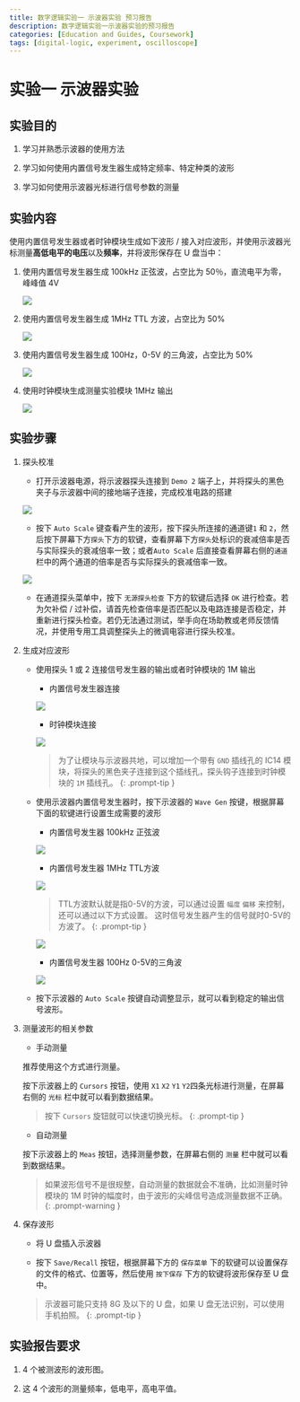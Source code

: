 ```yaml
---
title: 数字逻辑实验一 示波器实验 预习报告
description: 数字逻辑实验一示波器实验的预习报告
categories: [Education and Guides, Coursework]
tags: [digital-logic, experiment, oscilloscope]
---
```


# 实验一 示波器实验

## 实验目的

1.  学习并熟悉示波器的使用方法
    
2.  学习如何使用内置信号发生器生成特定频率、特定种类的波形
    
3.  学习如何使用示波器光标进行信号参数的测量
    

## 实验内容

使用内置信号发生器或者时钟模块生成如下波形 / 接入对应波形，并使用示波器光标测量**高低电平的电压**以及**频率**，并将波形保存在 U 盘当中：

1.  使用内置信号发生器生成 100kHz 正弦波，占空比为 50％，直流电平为零，峰峰值 4V
    
    ![](https://lab.cs.tsinghua.edu.cn/digital-logic-lab/doc/lab1/figure/100k_wave.png)
    
2.  使用内置信号发生器生成 1MHz TTL 方波，占空比为 50%
    
    ![](https://lab.cs.tsinghua.edu.cn/digital-logic-lab/doc/lab1/figure/1M_wave.png)
    
3.  使用内置信号发生器生成 100Hz，0-5V 的三角波，占空比为 50%
    
    ![](https://lab.cs.tsinghua.edu.cn/digital-logic-lab/doc/lab1/figure/100_wave.png)
    
4.  使用时钟模块生成测量实验模块 1MHz 输出
    
    ![](https://lab.cs.tsinghua.edu.cn/digital-logic-lab/doc/lab1/figure/module_wave.png)
    

## 实验步骤

1.  探头校准
    
    +   打开示波器电源，将示波器探头连接到 `Demo 2` 端子上，并将探头的黑色夹子与示波器中间的接地端子连接，完成校准电路的搭建
    
    ![](https://lab.cs.tsinghua.edu.cn/digital-logic-lab/doc/lab1/figure/Probe_Connect.png)
    
    +   按下 `Auto Scale` 键查看产生的波形，按下探头所连接的通道键`1` 和 `2`，然后按下屏幕下方`探头`下方的软键，查看屏幕下方`探头`处标识的衰减倍率是否与实际探头的衰减倍率一致；或者`Auto Scale` 后直接查看屏幕右侧的`通道`栏中的两个通道的倍率是否与实际探头的衰减倍率一致。
    
    ![](https://lab.cs.tsinghua.edu.cn/digital-logic-lab/doc/lab1/figure/calibrate.png)
    
    +   在通道探头菜单中，按下 `无源探头检查` 下方的软键后选择 `OK` 进行检查。若为欠补偿 / 过补偿，请首先检查倍率是否匹配以及电路连接是否稳定，并重新进行探头检查。若仍无法通过测试，举手向在场助教或老师反馈情况，并使用专用工具调整探头上的微调电容进行探头校准。
2.  生成对应波形
    
    +   使用探头 1 或 2 连接信号发生器的输出或者时钟模块的 1M 输出
    
        - 内置信号发生器连接
        
        ![](https://lab.cs.tsinghua.edu.cn/digital-logic-lab/doc/lab1/figure/wavegen_connect.png)

        - 时钟模块连接
        
        ![](https://lab.cs.tsinghua.edu.cn/digital-logic-lab/doc/lab1/figure/module_wave_connect.png)
        
        > 为了让模块与示波器共地，可以增加一个带有 `GND` 插线孔的 IC14 模块，将探头的黑色夹子连接到这个插线孔，探头钩子连接到时钟模块的 `1M` 插线孔。
        {: .prompt-tip }
    
    +   使用示波器内置信号发生器时，按下示波器的 `Wave Gen` 按键，根据屏幕下面的软键进行设置生成需要的波形
    
        - 内置信号发生器 100kHz 正弦波
        
        ![](https://lab.cs.tsinghua.edu.cn/digital-logic-lab/doc/lab1/figure/100k_wave_set.png)
        
        - 内置信号发生器 1MHz TTL方波

        ![](https://lab.cs.tsinghua.edu.cn/digital-logic-lab/doc/lab1/figure/1M_wave_set.png)
        
        > TTL方波默认就是指0-5V的方波，可以通过设置 `幅度` `偏移` 来控制，还可以通过以下方式设置。
        > 这时信号发生器产生的信号就时0-5V的方波了。
        {: .prompt-tip }

        ![](https://lab.cs.tsinghua.edu.cn/digital-logic-lab/doc/lab1/figure/1M_wave_set_tip.png)

        - 内置信号发生器 100Hz 0-5V的三角波
        
        ![](https://lab.cs.tsinghua.edu.cn/digital-logic-lab/doc/lab1/figure/100_wave_set1.png)
    
    +   按下示波器的 `Auto Scale` 按键自动调整显示，就可以看到稳定的输出信号波形。

3.  测量波形的相关参数
    
    - 手动测量
    
    推荐使用这个方式进行测量。
    
    按下示波器上的 `Cursors` 按钮，使用 `X1` `X2` `Y1` `Y2`四条光标进行测量，在屏幕右侧的 `光标` 栏中就可以看到数据结果。
    
    > 按下 `Cursors` 旋钮就可以快速切换光标。
    {: .prompt-tip }

    - 自动测量

    按下示波器上的 `Meas` 按钮，选择测量参数，在屏幕右侧的 `测量` 栏中就可以看到数据结果。
    
    > 如果波形信号不是很规整，自动测量的数据就会不准确，比如测量时钟模块的 1M 时钟的幅度时，由于波形的尖峰信号造成测量数据不正确。
    {: .prompt-warning }
    
4.  保存波形
    
    +   将 U 盘插入示波器
        
    +   按下 `Save/Recall` 按钮，根据屏幕下方的 `保存菜单` 下的软键可以设置保存的文件的格式、位置等，然后使用 `按下保存` 下方的软键将波形保存至 U 盘中。
        
    > 示波器可能只支持 8G 及以下的 U 盘，如果 U 盘无法识别，可以使用手机拍照。
    {: .prompt-tip }
    

## 实验报告要求

1.  4 个被测波形的波形图。
    
2.  这 4 个波形的测量频率，低电平，高电平值。
